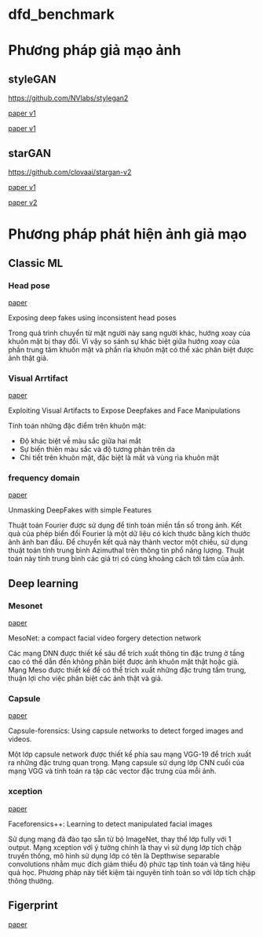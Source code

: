# dfd_benchmark

# Phương pháp giả mạo ảnh
## styleGAN
https://github.com/NVlabs/stylegan2

[paper v1](1812.04948.pdf)

[paper v1](stylegan2.pdf)


## starGAN
https://github.com/clovaai/stargan-v2

[paper v1](stargan.pdf)

[paper v2](stargan2.pdf)




# Phương pháp phát hiện ảnh giả mạo
## Classic ML
### Head pose 
[paper](headpose.pdf)

Exposing deep fakes using inconsistent head poses

Trong quá trình chuyển từ mặt người này sang người khác, 
hướng xoay của khuôn mặt bị thay đổi. Vì vậy so sánh sự khác biệt 
giữa hướng xoay của phần trung tâm khuôn mặt và phần rìa khuôn mặt 
có thể xác phân biệt được ảnh thật giả.


### Visual Arrtifact
[paper](visual_artifacts.pdf)

Exploiting Visual Artifacts to Expose Deepfakes and Face Manipulations

Tính toán những đặc điểm trên khuôn mặt:

* Độ khác biệt về màu sắc giữa hai mắt
* Sự biến thiên màu sắc và độ tương phản trên da
* Chi tiết trên khuôn mặt, đặc biệt là mắt và vùng rìa khuôn mặt


### frequency domain 
[paper](frequency_domain.pdf)

Unmasking DeepFakes with simple Features

Thuật toán Fourier được sử dụng để tính toán miền tần số trong ảnh. Kết quả 
của phép biến đổi Fourier là một dữ liệu có kích thước bằng kích thước 
ảnh ảnh ban đầu. Để chuyển kết quả này thành vector một chiều, sử dụng 
thuật toán tính trung bình Azimuthal trên thông tin phổ năng lượng. Thuật 
toán này tính trung bình các giá trị có cùng khoảng cách tới tâm của ảnh.


## Deep learning
### Mesonet
[paper](mesonet.pdf)

MesoNet: a compact facial video forgery detection network

Các mạng DNN được thiết kế sâu để trích xuất thông tin đặc trưng ở 
tầng cao có thể dẫn đến không phân biệt được ảnh khuôn mặt thật hoặc giả.
 Mạng Meso được thiết kế để có thể trích xuất những đặc trưng tầm trung, 
 thuận lợi cho việc phân biệt các ảnh thật và giả. 

### Capsule
[paper](capsule.pdf)

Capsule-forensics: Using capsule networks to detect forged images and videos.

Một lớp capsule network được thiết kế phía sau mạng VGG-19 để trích xuất ra
 những đặc trưng quan trọng. Mạng capsule sử dụng lớp CNN cuối của mạng VGG 
 và tính toán ra tập các vector đặc trưng của mỗi ảnh.



### xception
[paper](facefornsic++.pdf)

Faceforensics++: Learning to detect manipulated facial images

Sử dụng mạng đã đào tạo sẵn từ bộ ImageNet, thay thế lớp fully với 
1 output. Mạng xception với ý tưởng chính là thay vì sử dụng lớp 
tích chập truyền thống, mô hình sử dụng lớp có tên là Depthwise 
separable convolutions nhằm mục đích giảm thiểu độ phức tạp tính 
toán và tăng hiệu quả học. Phương pháp này tiết kiệm tài nguyên 
tính toán so với lớp tích chập thông thường.


## Figerprint

[paper](fingerprint.pdf)


